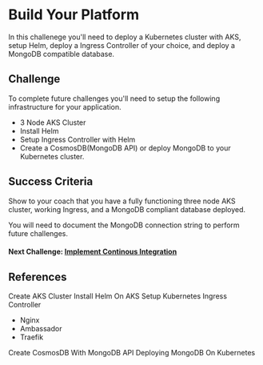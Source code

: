 # Build Your Platform
In this challenege you'll need to deploy a Kubernetes cluster with AKS, setup Helm, deploy a Ingress Controller of your choice, and deploy a MongoDB compatible database.

## Challenge

To complete future challenges you'll need to setup the following infrastructure for your application.

- 3 Node AKS Cluster
- Install Helm
- Setup Ingress Controller with Helm
- Create a CosmosDB(MongoDB API) or deploy MongoDB to your Kubernetes cluster.

## Success Criteria

Show to your coach that you have a fully functioning three node AKS cluster, working Ingress, and a MongoDB compliant database deployed.

You will need to document the MongoDB connection string to perform future challenges.

#### Next Challenge: [Implement Continous Integration](./03-implement-ci.md)

## References

Create AKS Cluster
Install Helm On AKS
Setup Kubernetes Ingress Controller

- Nginx
- Ambassador
- Traefik

Create CosmosDB With MongoDB API
Deploying MongoDB On Kubernetes